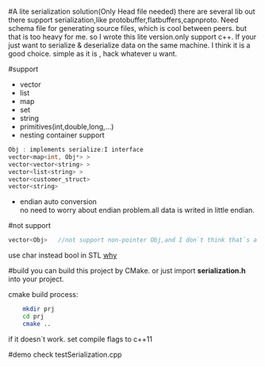 #A lite serialization solution(Only Head file needed)
there are several lib out there support serialization,like protobuffer,flatbuffers,capnproto.
Need schema file for generating source files, which is cool between peers. 
but that is too heavy for me. so I wrote this lite version.only support c++. 
If your just want to serialize & deserialize data on the same machine. I think it is a  good choice. simple as it is , hack whatever u want.

#support 
* vector
* list
* map
* set
* string
* primitives(int,double,long,...)
* nesting container support
```cpp
Obj : implements serialize:I interface
vector<map<int, Obj*> >  
vector<vector<string> >  
vector<list<string> >  
vector<customer_struct>
vector<string>  
```
* endian auto conversion  
  no need to worry about endian problem.all data is writed in little endian.


#not support 
```cpp
vector<Obj>   //not support non-pointer Obj,and I don`t think that`s a good idea though :)
```
use char instead bool in STL
[why](http://stackoverflow.com/questions/15809157/why-is-the-size-of-stdvectorbool-16-byte)


#build
you can build this project by CMake. or  just import **serialization.h** into your project.

cmake build process:

```sh
	mkdir prj
	cd prj
	cmake ..
```
if it doesn`t work. set compile flags to c++11


#demo
check testSerialization.cpp 
 
 

